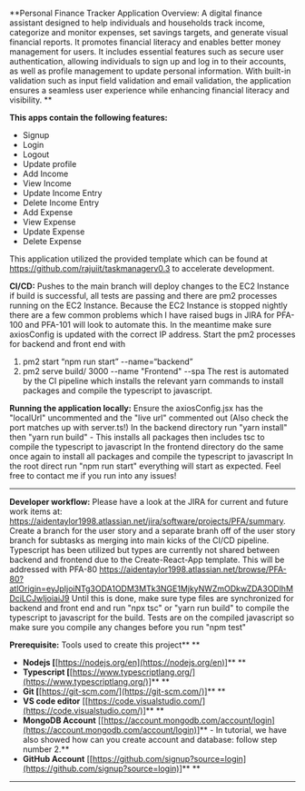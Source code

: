 **Personal Finance Tracker Application Overview: A digital finance assistant designed to help individuals and households track income, categorize and monitor expenses, set savings targets, and generate visual financial reports. It promotes financial literacy and enables better money management for users. It includes essential features such as secure user authentication, allowing individuals to sign up and log in to their accounts, as well as profile management to update personal information. With built-in validation such as input field validation and email validation, the application ensures a seamless user experience while enhancing financial literacy and visibility. **

**This apps **contain** the following features:**

* Signup
* Login
* Logout
* Update profile
* Add Income
* View Income
* Update Income Entry
* Delete Income Entry
* Add Expense
* View Expense
* Update Expense
* Delete Expense


This application utilized the provided template which can be found at https://github.com/rajuiit/taskmanagerv0.3 to accelerate development.

**CI/CD:**
Pushes to the main branch will deploy changes to the EC2 Instance if build is successful, all tests are passing and there are pm2 processes running on the EC2 Instance. Because the EC2 Instance is stopped nightly there are a few common problems which I have raised bugs in JIRA for PFA-100 and PFA-101 will look to automate this. 
In the meantime make sure axiosConfig is updated with the correct IP address.
Start the pm2 processes for backend and front end with 
1. pm2 start “npm run start” --name=“backend”
2. pm2 serve build/ 3000 --name "Frontend" --spa
The rest is automated by the CI pipeline which installs the relevant yarn commands to install packages and compile the typescript to javascript.


**Running the application locally:**
Ensure the axiosConfig.jsx has the "localUrl" uncommented and the "live url" commented out (Also check the port matches up with server.ts!)
In the backend directory run "yarn install" then "yarn run build" - This installs all packages then includes tsc to compile the typescript to javascript
In the frontend directory do the same once again to install all packages and compile the typescript to javascript
In the root direct run "npm run start" everything will start as expected. Feel free to contact me if you run into any issues!

---
**Developer workflow:**
Please have a look at the JIRA for current and future work items at: https://aidentaylor1998.atlassian.net/jira/software/projects/PFA/summary.
Create a branch for the user story and a separate branh off of the user story branch for subtasks as merging into main kicks of the CI/CD pipeline.
Typescript has been utilized but types are currently not shared between backend and frontend due to the Create-React-App template. This will be addressed with PFA-80 https://aidentaylor1998.atlassian.net/browse/PFA-80?atlOrigin=eyJpIjoiNTg3ODA1ODM3MTk3NGE1MjkyNWZmODkwZDA3ODlhMDciLCJwIjoiaiJ9
Until this is done, make sure type files are synchronized for backend and front end and run "npx tsc" or "yarn run build" to compile the typescript to javascript for the build.
Tests are on the compiled javascript so make sure you compile any changes before you run "npm test"

**Prerequisite:** Tools used to create this project** **

* **Nodejs [**[https://nodejs.org/en](https://nodejs.org/en)]** **
* **Typescript [**[https://www.typescriptlang.org/](https://www.typescriptlang.org/)]** **
* **Git [**[https://git-scm.com/](https://git-scm.com/)]** **
* **VS code editor** [[https://code.visualstudio.com/](https://code.visualstudio.com/)]** **
* **MongoDB Account** [[https://account.mongodb.com/account/login](https://account.mongodb.com/account/login)]** - In tutorial, we have also showed how can you create account and database: follow step number 2.**
* **GitHub Account** [[https://github.com/signup?source=login](https://github.com/signup?source=login)]** **

---
